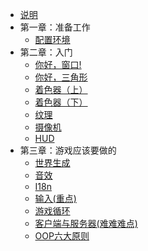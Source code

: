 - [说明](README.md)
- 第一章：准备工作
    - [配置环境](chapter1/lwjgl.md)
- 第二章：入门
    - [你好，窗口!](chapter2/hello_window.md)
    - [你好，三角形](chapter2/hello_triangle.md)
    - [着色器（上）](chapter2/shader.md)
    - [着色器（下）](chapter2/shader-2.md)
    - [纹理](chapter2/texture.md)
    - [摄像机](chapter2/camera.md)
    - [HUD](chapter2/hud.md)
- 第三章：游戏应该要做的
    - [世界生成](chapter3/worldgen.md)
    - [音效](chapter3/sounds.md)
    - [I18n](chapter3/i18n.md)
    - [输入(重点)](chapter3/input.md)
    - [游戏循环](chapter3/game_loop.md)
    - [客户端与服务器(难难难点)](chapter3/client_and_server.md)
    - [OOP六大原则](chapter3/6_rules_of_OOP.md)
